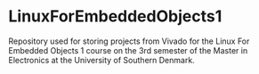 # LinuxForEmbeddedObjects1
Repository used for storing projects from Vivado for the Linux For Embedded Objects 1 course on the 3rd semester of the Master in Electronics at the University of Southern Denmark. 
